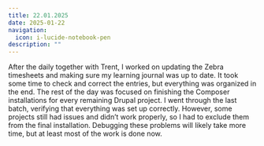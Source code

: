 ```yaml
---
title: 22.01.2025
date: 2025-01-22
navigation:
  icon: i-lucide-notebook-pen
description: ""
---
```


After the daily together with Trent, I worked on updating the Zebra timesheets and making sure my learning journal was up to date. It took some time to check and correct the entries, but everything was organized in the end. The rest of the day was focused on finishing the Composer installations for every remaining Drupal project. I went through the last batch, verifying that everything was set up correctly. However, some projects still had issues and didn’t work properly, so I had to exclude them from the final installation. Debugging these problems will likely take more time, but at least most of the work is done now.

